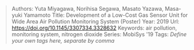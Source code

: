 > Authors: Yuta Miyagawa, Norihisa Segawa, Masato Yazawa, Masa-yuki Yamamoto
> Title: Development of a Low-Cost Gas Sensor Unit for Wide Area Air Pollution Monitoring System (Poster)
> Year: 2019
> Url: https://doi.org/10.1145/3307334.3328632
> Keywords: air pollution, monitoring system, nitrogen dioxide
> Series: MobiSys '19
> Tags: *Define your own tags here, separate by comma*